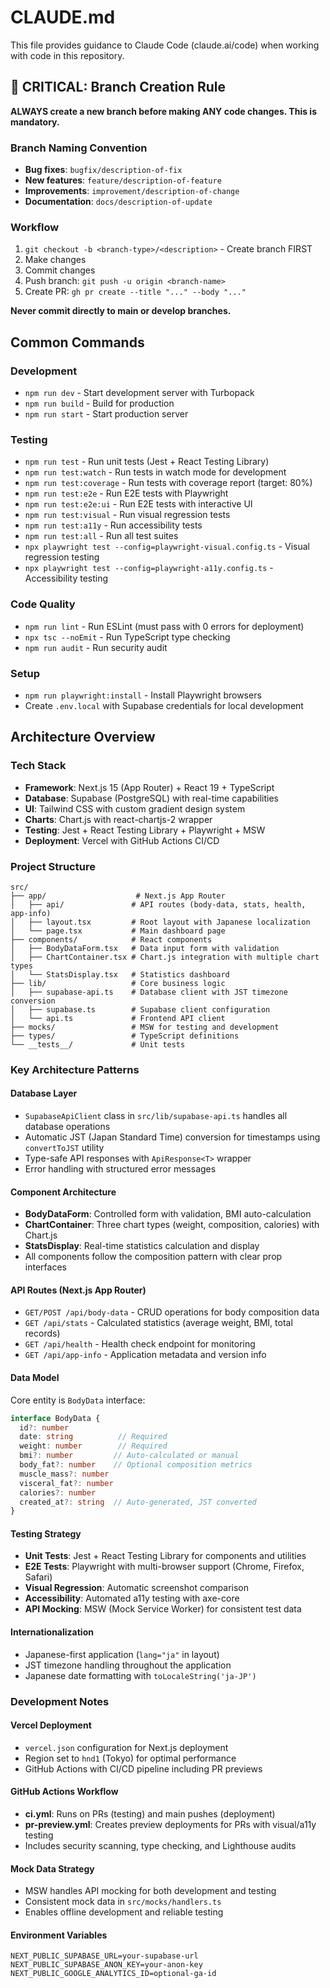 # CLAUDE.md

This file provides guidance to Claude Code (claude.ai/code) when working with code in this repository.

## 🚨 CRITICAL: Branch Creation Rule
**ALWAYS create a new branch before making ANY code changes. This is mandatory.**

### Branch Naming Convention
- **Bug fixes**: `bugfix/description-of-fix`
- **New features**: `feature/description-of-feature`  
- **Improvements**: `improvement/description-of-change`
- **Documentation**: `docs/description-of-update`

### Workflow
1. `git checkout -b <branch-type>/<description>` - Create branch FIRST
2. Make changes
3. Commit changes
4. Push branch: `git push -u origin <branch-name>`
5. Create PR: `gh pr create --title "..." --body "..."`

**Never commit directly to main or develop branches.**

## Common Commands

### Development
- `npm run dev` - Start development server with Turbopack
- `npm run build` - Build for production
- `npm run start` - Start production server

### Testing
- `npm run test` - Run unit tests (Jest + React Testing Library)
- `npm run test:watch` - Run tests in watch mode for development
- `npm run test:coverage` - Run tests with coverage report (target: 80%)
- `npm run test:e2e` - Run E2E tests with Playwright
- `npm run test:e2e:ui` - Run E2E tests with interactive UI
- `npm run test:visual` - Run visual regression tests
- `npm run test:a11y` - Run accessibility tests
- `npm run test:all` - Run all test suites
- `npx playwright test --config=playwright-visual.config.ts` - Visual regression testing
- `npx playwright test --config=playwright-a11y.config.ts` - Accessibility testing

### Code Quality
- `npm run lint` - Run ESLint (must pass with 0 errors for deployment)
- `npx tsc --noEmit` - Run TypeScript type checking
- `npm run audit` - Run security audit

### Setup
- `npm run playwright:install` - Install Playwright browsers
- Create `.env.local` with Supabase credentials for local development

## Architecture Overview

### Tech Stack
- **Framework**: Next.js 15 (App Router) + React 19 + TypeScript
- **Database**: Supabase (PostgreSQL) with real-time capabilities
- **UI**: Tailwind CSS with custom gradient design system
- **Charts**: Chart.js with react-chartjs-2 wrapper
- **Testing**: Jest + React Testing Library + Playwright + MSW
- **Deployment**: Vercel with GitHub Actions CI/CD

### Project Structure
```
src/
├── app/                    # Next.js App Router
│   ├── api/               # API routes (body-data, stats, health, app-info)
│   ├── layout.tsx         # Root layout with Japanese localization
│   └── page.tsx           # Main dashboard page
├── components/            # React components
│   ├── BodyDataForm.tsx   # Data input form with validation
│   ├── ChartContainer.tsx # Chart.js integration with multiple chart types
│   └── StatsDisplay.tsx   # Statistics dashboard
├── lib/                   # Core business logic
│   ├── supabase-api.ts    # Database client with JST timezone conversion
│   ├── supabase.ts        # Supabase client configuration
│   └── api.ts             # Frontend API client
├── mocks/                 # MSW for testing and development
├── types/                 # TypeScript definitions
└── __tests__/             # Unit tests
```

### Key Architecture Patterns

#### Database Layer
- `SupabaseApiClient` class in `src/lib/supabase-api.ts` handles all database operations
- Automatic JST (Japan Standard Time) conversion for timestamps using `convertToJST` utility
- Type-safe API responses with `ApiResponse<T>` wrapper
- Error handling with structured error messages

#### Component Architecture
- **BodyDataForm**: Controlled form with validation, BMI auto-calculation
- **ChartContainer**: Three chart types (weight, composition, calories) with Chart.js
- **StatsDisplay**: Real-time statistics calculation and display
- All components follow the composition pattern with clear prop interfaces

#### API Routes (Next.js App Router)
- `GET/POST /api/body-data` - CRUD operations for body composition data
- `GET /api/stats` - Calculated statistics (average weight, BMI, total records)
- `GET /api/health` - Health check endpoint for monitoring
- `GET /api/app-info` - Application metadata and version info

#### Data Model
Core entity is `BodyData` interface:
```typescript
interface BodyData {
  id?: number
  date: string          // Required
  weight: number        // Required
  bmi?: number         // Auto-calculated or manual
  body_fat?: number    // Optional composition metrics
  muscle_mass?: number
  visceral_fat?: number
  calories?: number
  created_at?: string  // Auto-generated, JST converted
}
```

#### Testing Strategy
- **Unit Tests**: Jest + React Testing Library for components and utilities
- **E2E Tests**: Playwright with multi-browser support (Chrome, Firefox, Safari)
- **Visual Regression**: Automatic screenshot comparison
- **Accessibility**: Automated a11y testing with axe-core
- **API Mocking**: MSW (Mock Service Worker) for consistent test data

#### Internationalization
- Japanese-first application (`lang="ja"` in layout)
- JST timezone handling throughout the application
- Japanese date formatting with `toLocaleString('ja-JP')`

### Development Notes

#### Vercel Deployment
- `vercel.json` configuration for Next.js deployment
- Region set to `hnd1` (Tokyo) for optimal performance
- GitHub Actions with CI/CD pipeline including PR previews

#### GitHub Actions Workflow
- **ci.yml**: Runs on PRs (testing) and main pushes (deployment)
- **pr-preview.yml**: Creates preview deployments for PRs with visual/a11y testing
- Includes security scanning, type checking, and Lighthouse audits

#### Mock Data Strategy
- MSW handles API mocking for both development and testing
- Consistent mock data in `src/mocks/handlers.ts`
- Enables offline development and reliable testing

#### Environment Variables
```
NEXT_PUBLIC_SUPABASE_URL=your-supabase-url
NEXT_PUBLIC_SUPABASE_ANON_KEY=your-anon-key
NEXT_PUBLIC_GOOGLE_ANALYTICS_ID=optional-ga-id
```